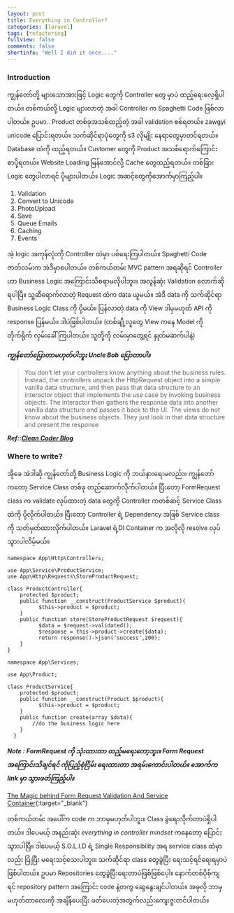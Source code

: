 ```yaml
---
layout: post
title: Everything in Controller?
categories: [laravel]
tags: [refactoring]
fullview: false
comments: false
shortinfo: "Well I did it once...."
---
```


### Introduction

ကျွန်တော်တို့ များသောအားဖြင့် Logic တွေကို Controller တွေ မှာပဲ ထည့်ရေးလေ့ရှိပါတယ်။ တစ်ကယ်လို့ Logic များလာတဲ့ အခါ Controller က Spaghetti Code ဖြစ်လာပါတယ်။ ဥပမာ.. Product တစ်ခုအသစ်ထည့်တဲ့ အခါ validation စစ်ရတယ်။ zawgyi unicode ပြောင်းရတယ်။ သက်ဆိုင်ရာပုံတွေကို  s3 လိုမျိုး နေရာတွေမှာတင်ရတယ်။ Database ထဲကို ထည့်ရတယ်။ Customer တွေကို Product အသစ်ရောက်ကြောင်း စာပို့ရတယ်။ Website Loading မြန်အောင်လို့ Cache တွေထည့်ရတယ်။ တစ်ခြား Logic တွေပါလာရင် ပိုများပါတယ်။ Logic အဆင့်တွေကိုအောက်မှာကြည့်ပါ။

1. Validation
2. Convert to Unicode
3. PhotoUpload
4. Save
5. Queue Emails
6. Caching
7. Events

အဲ့ logic အကုန်လုံးကို Controller ထဲမှာ ပစ်ရေးကြပါတယ်။ Spaghetti Code ဇာတ်လမ်းက အဲဒီမှာစပါတယ်။ တစ်ကယ်တမ်း MVC pattern အရဆိုရင် Controller ဟာ Business Logic အကြောင်းသိစရာမလိုပါဘူး။ အလွန်ဆုံး Validation လောက်ဆိုရပါပြီ။ သူ့ဆီရောက်လာတဲ့ Request ထဲက data ယူမယ်။  အဲဒီ data ကို သက်ဆိုင်ရာ Business Logic Class ကို ပို့မယ်။ ပြန်လာတဲ့ data ကို View ဒါမှမဟုတ် API ကို response ပြန်မယ်။ ဒါပဲဖြစ်ပါတယ်။ (တစ်ချို့လူတွေ View ကနေ Model ကို တိုက်ရိုက် လှမ်းခေါ်ကြပါတယ်။ သူတို့ကို လမ်းမှာတွေ့ရင် နှုတ်မဆက်ပါနဲ့) 

***ကျွန်တော်ပြောတာမဟုတ်ပါဘူး Uncle Bob ပြောတာပါ။***
>You don’t let your controllers know anything about the business rules. Instead, the controllers unpack the HttpRequest object into a simple vanilla data structure, and then pass that data structure to an interactor object that implements the use case by invoking business objects. The interactor then gathers the response data into another vanilla data structure and passes it back to the UI. The views do not know about the business objects. They just look in that data structure and present the response

***Ref::[Clean Coder Blog](http://blog.cleancoder.com/uncle-bob/2011/11/22/Clean-Architecture.html)***



### Where to write?
အိုခေ အဲဒါဆို ကျွန်တော်တို့ Business Logic ကို ဘယ်နားရေးမလည်း။ ကျွန်တော်ကတော့ Service Class တစ်ခု တည်ဆောက်လိုက်ပါတယ်။ ပြီးတော့ FormRequest class က validate လုပ်ထားတဲ့ data တွေကို Controller ကတစ်ဆင့် Service Class ထဲကို ပို့လိုက်ပါတယ်။ ပြီးတော့ Controller ရဲ့ Dependency အဖြစ် Service class ကို သတ်မှတ်ထားလိုက်ပါတယ်။ Laravel ရဲ့DI Container က အလိုလို resolve လုပ်သွားပါလိမ့်မယ်။

```
namespace App\Http\Controllers;

use App\Service\ProductService;
use App\Http\Requests\StoreProductRequest;

class ProductController{
    protected $product;
    public function __construct(ProductService $product){
          $this->product = $product;
    }
    public function store(StoreProductRequest $request){
          $data = $request->validated();
          $response = this->product->create($data);
          return response()->json('success',200);
    }
}

namespace App\Services;

use App\Product;

class ProductService{
    protected $product;
    public function __construct(Product $product){
          $this->product = $product;
    }
    public function create(array $data){
        //do the business logic here
    }
  }
```
***Note : FormRequest ကို သုံးထားတာ ထည့်မရေးတော့ဘူး။ Form Request အကြောင်းသိချင်ရင် ကိုပြည့်စုံငြိမ်း ရေးထားတာ အရမ်းကောင်းပါတယ်။ အောက်က link မှာ သွားဖတ်ကြည့်ပါ။***

[The Magic behind Form Request Validation And Service Container](https://medium.com/@pyaesonenyein/the-magic-behind-form-request-validation-and-service-container-3131101fd010){:target="_blank"}




တစ်ကယ်တမ်း အပေါ်က code က ဘာမှမဟုတ်ပါဘူး။ Class ခွဲရေးလိုက်တာပဲရှိပါတယ်။ ဒါပေမယ့် အနည်းဆုံး *everything in controller mindset* ကနေတော့ ပြောင်းသွားပါပြီ။ ဒါပေမယ့် S.O.L.I.D ရဲ့ Single Responsibility အရ service class ထဲမှာလည်း ပြုံပြီး မရေးသင့်သေးပါဘူး။ သက်ဆိုင်ရာ class တွေခွဲပြီး ရေးသင့်ရင်ရေးရမှာပဲဖြစ်ပါတယ်။ ဥပမာ Repositories တွေခွဲပြီးရေးတာပဲဖြစ်ဖြစ်ပေ့ါ။ နောက်တစ်ပိုစ့်ကျရင် repository pattern အကြောင်း code နဲ့တကွ ဆွေနွေးချင်ပါတယ်။ အခုလို ဘာမှမဟုတ်တာလေးကို အချိန်ပေးပြီး ဖတ်ပေးတဲ့အတွက်လည်းကျေးဇူးတင်ပါတယ်။